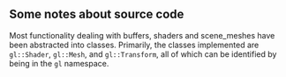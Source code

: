 ## Some notes about source code

Most functionality dealing with buffers, shaders and scene_meshes have been abstracted into classes. Primarily, the classes implemented are `gl::Shader`, `gl::Mesh`, and `gl::Transform`, all of which can be identified by being in the `gl` namespace. 

